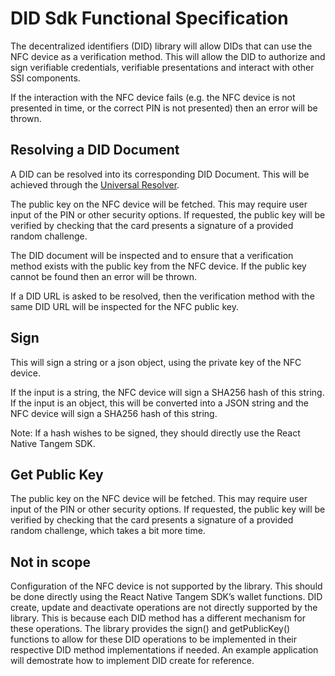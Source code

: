 # DID Sdk Functional Specification

The  decentralized identifiers (DID) library will allow DIDs that can use the NFC device as a verification method. This will allow the DID to authorize and sign verifiable credentials, verifiable presentations and interact with other SSI components.

If the interaction with the NFC device fails (e.g. the NFC device is not presented in time, or the correct PIN is not presented) then an error will be thrown.

## Resolving a DID Document
A DID can be resolved into its corresponding DID Document. This will be achieved through the [Universal Resolver](https://github.com/decentralized-identity/universal-resolver).

The public key on the NFC device will be fetched.  This may require user input of the PIN or other security options. If requested, the public key will be verified by checking that the card presents a signature of a provided random challenge.

The DID document will be inspected and to ensure that a verification method exists with the public key from the NFC device. If the public key cannot be found then an error will be thrown.

If a DID URL is asked to be resolved, then the verification method with the same DID URL will be inspected for the NFC public key.

## Sign
This will sign a string or a json object, using the private key of the NFC device.

If the input is a string, the NFC device will sign a SHA256 hash of this string. If the input is an object, this will be converted into a JSON string and the NFC device will sign a SHA256 hash of this string.

Note: If a hash wishes to be signed, they should directly use the React Native Tangem SDK.

## Get Public Key
The public key on the NFC device will be fetched. This may require user input of the PIN or other security options. If requested, the public key will be verified by checking that the card presents a signature of a provided random challenge, which takes a bit more time.

## Not in scope
Configuration of the NFC  device is not supported by the library. This should be done directly using the React Native Tangem SDK’s wallet functions.
DID create, update and deactivate operations  are not directly supported by the library. This is because each DID method has a different mechanism for these operations. The library provides the sign() and getPublicKey() functions to allow for these DID operations to be implemented in their respective DID method implementations if needed. An example application will demostrate how to implement DID create for reference.